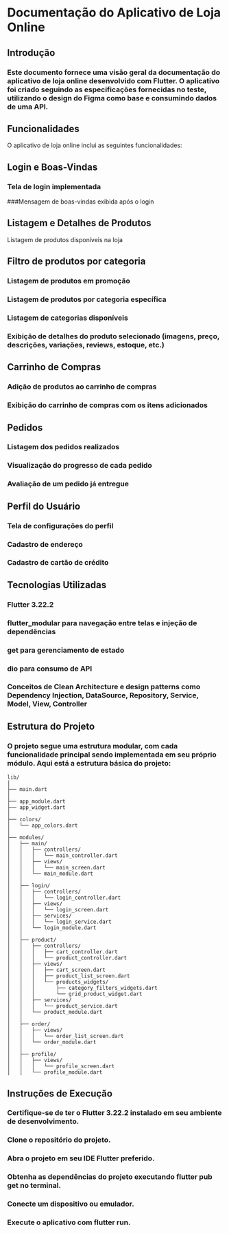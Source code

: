 # Documentação do Aplicativo de Loja Online
## Introdução
### Este documento fornece uma visão geral da documentação do aplicativo de loja online desenvolvido com Flutter. O aplicativo foi criado seguindo as especificações fornecidas no teste, utilizando o design do Figma como base e consumindo dados de uma API.
## Funcionalidades
O aplicativo de loja online inclui as seguintes funcionalidades:
## Login e Boas-Vindas
### Tela de login implementada
###Mensagem de boas-vindas exibida após o login
## Listagem e Detalhes de Produtos
Listagem de produtos disponíveis na loja
## Filtro de produtos por categoria
### Listagem de produtos em promoção
### Listagem de produtos por categoria específica
### Listagem de categorias disponíveis
### Exibição de detalhes do produto selecionado (imagens, preço, descrições, variações, reviews, estoque, etc.)
## Carrinho de Compras
### Adição de produtos ao carrinho de compras
### Exibição do carrinho de compras com os itens adicionados
## Pedidos
### Listagem dos pedidos realizados
### Visualização do progresso de cada pedido
### Avaliação de um pedido já entregue
## Perfil do Usuário
### Tela de configurações do perfil
### Cadastro de endereço
### Cadastro de cartão de crédito
## Tecnologias Utilizadas
### Flutter 3.22.2
### flutter_modular para navegação entre telas e injeção de dependências
### get para gerenciamento de estado
### dio para consumo de API
### Conceitos de Clean Architecture e design patterns como Dependency Injection, DataSource, Repository, Service, Model, View, Controller
## Estrutura do Projeto
### O projeto segue uma estrutura modular, com cada funcionalidade principal sendo implementada em seu próprio módulo. Aqui está a estrutura básica do projeto:
```
lib/
│
├── main.dart
│
├── app_module.dart
├── app_widget.dart
│
├── colors/
│   └── app_colors.dart
│
├── modules/
│   ├── main/
│   │   ├── controllers/
│   │   │   └── main_controller.dart
│   │   ├── views/
│   │   │   └── main_screen.dart
│   │   └── main_module.dart
│   │
│   ├── login/
│   │   ├── controllers/
│   │   │   └── login_controller.dart
│   │   ├── views/
│   │   │   └── login_screen.dart
│   │   ├── services/
│   │   │   └── login_service.dart
│   │   └── login_module.dart
│   │
│   ├── product/
│   │   ├── controllers/
│   │   │   ├── cart_controller.dart
│   │   │   └── product_controller.dart
│   │   ├── views/
│   │   │   ├── cart_screen.dart
│   │   │   ├── product_list_screen.dart
│   │   │   └── products_widgets/
│   │   │       ├── category_filters_widgets.dart
│   │   │       └── grid_product_widget.dart
│   │   ├── services/
│   │   │   └── product_service.dart
│   │   └── product_module.dart
│   │
│   ├── order/
│   │   ├── views/
│   │   │   └── order_list_screen.dart
│   │   └── order_module.dart
│   │
│   ├── profile/
│   │   ├── views/
│   │   │   └── profile_screen.dart
│   │   └── profile_module.dart
```
## Instruções de Execução
### Certifique-se de ter o Flutter 3.22.2 instalado em seu ambiente de desenvolvimento.
### Clone o repositório do projeto.
### Abra o projeto em seu IDE Flutter preferido.
### Obtenha as dependências do projeto executando flutter pub get no terminal.
### Conecte um dispositivo ou emulador.
### Execute o aplicativo com flutter run.
